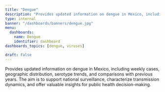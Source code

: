 ```yaml
---
title: "Dengue"
description: "Provides updated information on dengue in Mexico, including weekly cases, geographic distribution, serotype trends, and comparisons with previous years. The aim is to support national surveillance, characterize transmission dynamics, and offer valuable insights for public health decision-making."
type: internal
banner: "/dashboards/banners/dengue.jpg"
menu:
  dashboards:
    name: Dengue
    identifier: dashboard
dashboards_topics: [dengue, viruses]

draft: False
---
```


<style>
  .custom-border {
    border: 2px solid #295986;
  }

  .btn-custom {
    background-color: #295986;
    color: white;
    border: none;
    transition: background-color 0.3s ease;
  }

  .btn-custom:hover {
    background-color: #37ae94;
    color: white;
  }

  .text-custom {
    color: #295986;
  }
</style>



<div class="container mt-4">

Provides updated information on dengue in Mexico, including weekly cases, geographic distribution, serotype trends, and comparisons with previous years. The aim is to support national surveillance, characterize transmission dynamics, and offer valuable insights for public health decision-making.


</div>